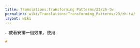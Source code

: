 ```yaml
---
title: Translations:Transforming Patterns/23/zh-tw
permalink: wiki/Translations:Transforming_Patterns/23/zh-tw/
layout: wiki
---
```


...或著安排一個效果，使用

``` haskell
#
```
